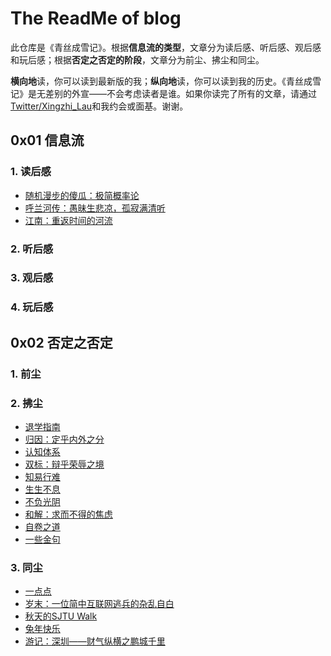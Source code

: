 # The ReadMe of blog

此仓库是《青丝成雪记》。根据**信息流的类型**，文章分为读后感、听后感、观后感和玩后感；根据**否定之否定的阶段**，文章分为前尘、拂尘和同尘。

**横向地**读，你可以读到最新版的我；**纵向地**读，你可以读到我的历史。《青丝成雪记》是无差别的外宣——不会考虑读者是谁。如果你读完了所有的文章，请通过[Twitter/Xingzhi_Lau](https://twitter.com/Xingzhi_Lau)和我约会或面基。谢谢。

## 0x01 信息流

### 1. 读后感

- [随机漫步的傻瓜：极简概率论](https://github.com/Anticorianderist/blog/blob/main/1-src/1-information-flow/1-read/fooled-by-randomness-the-very-simplified-probability-theory.md)
- [呼兰河传：愚昧生悲凉，孤寂满清听](https://github.com/Anticorianderist/blog/blob/main/1-src/1-information-flow/1-read/tales-of-hulan-river-stupidity-with-desolation-loneliness-for-listening.md)
- [江南：重返时间的河流](https://github.com/Anticorianderist/blog/blob/main/1-src/1-information-flow/1-read/the-south-of-the-yangtze-diving-into-the-river-of-time-again.md)

### 2. 听后感

### 3. 观后感

### 4. 玩后感

## 0x02 否定之否定

### 1. 前尘

### 2. 拂尘

- [退学指南](https://github.com/Anticorianderist/blog/blob/main/1-src/2-the-negation-of-negation/2-dedust/a-guide-of-dropping-out-of-university.md)
- [归因：定乎内外之分](https://github.com/Anticorianderist/blog/blob/main/1-src/2-the-negation-of-negation/2-dedust/attribution-determining-the-boundary-of-inward-and-outward.md)
- [认知体系](https://github.com/Anticorianderist/blog/blob/main/1-src/2-the-negation-of-negation/2-dedust/cognitive-system.md)
- [双标：辩乎荣辱之境](https://github.com/Anticorianderist/blog/blob/main/1-src/2-the-negation-of-negation/2-dedust/double-standards-distinguishing-between-honor-and-disgrace.md)
- [知易行难](https://github.com/Anticorianderist/blog/blob/main/1-src/2-the-negation-of-negation/2-dedust/easier-known-than-done.md)
- [生生不息](https://github.com/Anticorianderist/blog/blob/main/1-src/2-the-negation-of-negation/2-dedust/endless-lives.md)
- [不负光阴](https://github.com/Anticorianderist/blog/blob/main/1-src/2-the-negation-of-negation/2-dedust/live-up-to-time.md)
- [和解：求而不得的焦虑](https://github.com/Anticorianderist/blog/blob/main/1-src/2-the-negation-of-negation/2-dedust/reconciliation-the-anxiety-of-failure.md)
- [自卷之道](https://github.com/Anticorianderist/blog/blob/main/1-src/2-the-negation-of-negation/2-dedust/self-involution.md)
- [一些金句](https://github.com/Anticorianderist/blog/blob/main/1-src/2-the-negation-of-negation/2-dedust/some-useful-sentences.md)

### 3. 同尘

- [一点点](https://github.com/Anticorianderist/blog/blob/main/1-src/2-the-negation-of-negation/3-dusting/a-little.md)
- [岁末：一位简中互联网逃兵的杂乱自白](https://github.com/Anticorianderist/blog/blob/main/1-src/2-the-negation-of-negation/3-dusting/at-the-end-of-the-year-messy-confessions-of-a-zh-hans-internet-deserter.md)
- [秋天的SJTU Walk](https://github.com/Anticorianderist/blog/blob/main/1-src/2-the-negation-of-negation/3-dusting/fall-sjtu-walk.md)
- [兔年快乐](https://github.com/Anticorianderist/blog/blob/main/1-src/2-the-negation-of-negation/3-dusting/happy-new-year-of-the-rabbit.md)
- [游记：深圳——财气纵横之鹏城千里](https://github.com/Anticorianderist/blog/blob/main/1-src/2-the-negation-of-negation/3-dusting/travelogue-shenzhen-peng-cheng-the-most-moneyed-city.md)
